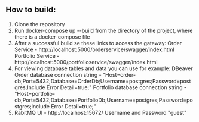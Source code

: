 ## How to build:

1. Clone the repository
2. Run docker-compose up --build from the directory of the project, where there is a docker-compose file
3. After a successful build se these links to access the gateway:
Order Service - http://localhost:5000/orderservice/swagger/index.html
Portfolio Service - http://localhost:5000/portfolioservice/swagger/index.html
4. For viewing database tables and data you can use for example: DBeaver
Order database connection string - "Host=order-db;Port=5432;Database=OrderDb;Username=postgres;Password=postgres;Include Error Detail=true;"
Portfolio database connection string - "Host=portfolio-db;Port=5432;Database=PortfolioDb;Username=postgres;Password=postgres;Include Error Detail=true;"
5. RabitMQ UI - http://localhost:15672/ Username and Password "guest" 
